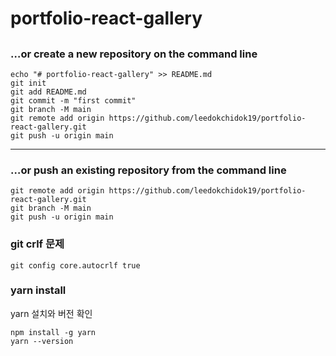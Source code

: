 # portfolio-react-gallery


## 
### …or create a new repository on the command line
```git
echo "# portfolio-react-gallery" >> README.md
git init
git add README.md
git commit -m "first commit"
git branch -M main
git remote add origin https://github.com/leedokchidok19/portfolio-react-gallery.git
git push -u origin main
```

---

### …or push an existing repository from the command line
```git
git remote add origin https://github.com/leedokchidok19/portfolio-react-gallery.git
git branch -M main
git push -u origin main
```

### git crlf 문제
```
git config core.autocrlf true
```

### yarn install
yarn 설치와 버전 확인
```
npm install -g yarn
yarn --version
```